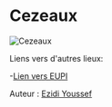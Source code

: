 # Cezeaux


![Cezeaux](https://gamae.fr/wp-content/uploads/2022/05/945px-Centre_INRAE_de_Clermont-Ferrand.jpg)

Liens vers d'autres lieux:

-[Lien vers EUPI](eupi.md)

Auteur : [Ezidi Youssef](https://github.com/youssefezidi1)
